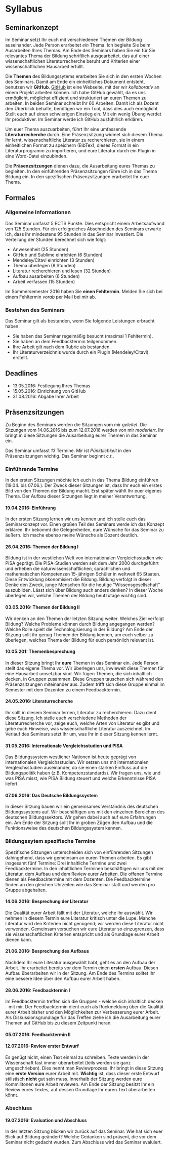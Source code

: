 Syllabus
=====================================================

## Seminarkonzept

Im Seminar setzt Ihr euch mit verschiedenen Themen der Bildung auseinander. Jede Person erarbeitet *ein* Thema. Ich begleite Sie beim Ausarbeiten Ihres Themas. Am Ende des Seminars haben Sie ein für Sie relevantes Thema der Bildung schriftlich ausgearbeitet, das auf einer wissenschaftlichen Literaturrecherche beruht und Kriterien einer wissenschaftlichen Hausarbeit erfüllt.

Die **Themen** des Bildungssytems erarbeiten Sie sich in den ersten Wochen des Seminars. Damit am Ende ein einheitliches Dokument entsteht, benutzen wir **GitHub**. [GitHub](http://t3n.de/news/eigentlich-github-472886/) ist eine Webseite, mit der wir *kollaborativ* an einem Projekt arbeiten können. Ich habe GitHub gewählt, da es uns ermöglicht, möglichst effizient und strukturiert an euren Themen zu arbeiten. In beiden Seminar schreibt Ihr 60 Arbeiten. Damit ich als Dozent den Überblick behalte, benötigen wir ein Tool, dass dies auch ermöglicht. Stellt euch auf einen schwierigen Einstieg ein. Mit ein wenig Übung werdet Ihr produktiver. Im Seminar werde ich GitHub ausführlich erklären.

Um euer Thema auszuarbeiten, führt Ihr eine umfassende **Literaturrecherche** durch. Eine Präsenzsitzung widmet sich diesem Thema. Ihr lernt, wissenschaftliche Literatur zu recherchieren, sie in einem einheitlichen Format zu speichern (BibTex), dieses Format in ein Literaturprogramm zu importieren, und eure Literatur durch ein Plugin in eine Word-Datei einzubinden.

Die **Präsenzsitzungen** dienen dazu, die Ausarbeitung eures Themas zu begleiten. In den einführenden Präsenzsitzungen führe ich in das Thema Bildung ein. In den spezifischen Präsenzsitzungen erarbeitet Ihr euer Thema.    

## Formales

### Allgemeine Informationen
Das Seminar umfasst 5 ECTS Punkte. Dies entspricht einem Arbeitsaufwand von 125 Stunden. Für ein erfolgreiches Abschneiden des Seminars erwarte ich, dass Ihr mindestens 95 Stunden in das Seminar investiert. Die Verteilung der Stunden berechnet sich wie folgt:

* Anwesenheit (25 Stunden)
* GitHub und Sublime einrichten (6 Stunden)
* Mendeley/Citavi einrichten (3 Stunden)
* Thema überlegen (8 Stunden)
* Literatur recherchieren und lesen (32 Stunden)
* Aufbau ausarbeiten (6 Stunden)
* Arbeit verfassen (15 Stunden)

Im Sommersemester 2016 haben Sie **einen Fehltermin**. Melden Sie sich bei einem Fehltermin *vorab* per Mail bei mir ab.

### Bestehen des Seminars
Das Seminar gilt als bestanden, wenn Sie folgende Leistungen erbracht haben:

* Sie haben das Seminar regelmäßig besucht (maximal 1 Fehltermin).
* Sie haben an dem Feedbacktermin teilgenommen.
* Ihre Arbeit gilt nach dem [Rubric](rubric.md) als bestanden.
* Ihr Literaturverzeichnis wurde durch ein Plugin (Mendeley/Citavi) erstellt.

## Deadlines

* 13.05.2016: Festlegung Ihres Themas
* 15.05.2016: Einrichtung von GitHub
* 31.08.2016: Abgabe Ihrer Arbeit

## Präsenzsitzungen
Zu Beginn des Seminars werden die Sitzungen vom mir *geleitet*. Die Sitzungen vom 14.06.2016 bis zum 12.07.2016 werden von mir *moderiert*. Ihr bringt in diese Sitzungen die Ausarbeitung eurer Themen in das Seminar ein. 

Das Seminar umfasst *13* Termine. Mir ist *Pünktlichkeit* in den Präsenzsitzungen wichtig. Das Seminar beginnt *c.t.*. 

### Einführende Termine
In den ersten Sitzungen möchte ich euch in das Thema Bildung einführen (19.04. bis 07.06.). Der Zweck dieser Sitzungen ist, dass Ihr euch ein erstes Bild von den Themen der Bildung macht. Erst später wählt Ihr euer eigenes Thema. Der Aufbau dieser Sitzungen liegt in meiner Verantwortung.

#### 19.04.2016: Einführung
In der ersten Sitzung lernen wir uns kennen und ich stelle euch das Seminarkonzept vor. Einen großen Teil des Seminars werde ich das Konzept erklären. Ihr bekommt die Gelegenheiten, eure Wünsche für das Seminar zu äußern. Ich mache ebenso meine Wünsche als Dozent deutlich.

#### 26.04.2016: Themen der Bildung I
Bildung ist in der westlichen Welt von internationalen Vergleichsstudien wie PISA geprägt. Die PISA-Studien werden seit dem Jahr 2000 durchgeführt und erheben die naturwissenschaftlichen, sprachlichen und mathematischen Kompetenzen 15-jährigen Schüler in weltweit 65 Staaten. Diese Entwicklung ökonomisiert die Bildung. Bildung verfolgt in dieser Denke den Zweck, junge Menschen für die heutige "Wissensgesellschaft" auszubilden. Lässt sich über Bildung auch anders denken? In dieser Woche überlegen wir, welche Themen der Bildung heutzutage wichtig sind. 
	
#### 03.05.2016: Themen der Bildung II
Wir denken an den Themen der letzten Sitzung weiter. Welches Ziel verfolgt Bildung? Welche Probleme können durch Bildung angegangen werden? Welche Rolle spielt die Technologisierung in der Bildung? Am Ende der Sitzung sollt ihr genug Themen der Bildung kennen, um euch selber zu überlegen, welches Thema der Bildung für euch persönlich relevant ist.

#### 10.05.201: Themenbesprechung
In dieser Sitzung bringt Ihr **eure** Themen in das Seminar ein. Jede Person stellt das eigene Thema vor. Wir überlegen uns, inwieweit diese Themen für eine Hausarbeit umsetzbar sind. Wir fügen Themen, die sich inhaltlich decken, in Gruppen zusammen. Diese Gruppen tauschen sich während den Präsenzsitzungen miteinander aus. Zudem trifft sich diese Gruppe einmal im Semester mit dem Dozenten zu einem Feedbacktermin.

#### 24.05.2016: Literaturrecherche
Ihr sollt in diesem Seminar lernen, Literatur zu recherchieren. Dazu dient diese Sitzung. Ich stelle euch verschiedene Methoden der Literaturrecherche vor, zeige euch, welche Arten von Literatur es gibt und gebe euch Hinweise, was wissenschaftliche Literatur auszeichnet. Im Verlauf des Seminars setzt Ihr um, was Ihr in dieser Sitzung kennen lernt.

#### 31.05.2016: Internationale Vergleichsstudien und PISA
Das Bildungssystem westlicher Nationen ist heute geprägt von internationalen Vergleichsstudien. Wir setzen uns mit internationalen Vergleichsstudien auseinander, da sie einen starken Einfluss auf die Bildungspolitik haben (z.B. Kompetenzstandards). Wir fragen uns, wie und was PISA misst, wie PISA Bildung steuert und welche Erkenntnisse PISA liefert.

#### 07.06.2016: Das Deutsche Bildungssystem
In dieser Sitzung bauen wir ein gemeinsames Verständnis des deutschen Bildungssystems auf. Wir beschäftigen uns mit den einzelnen Bereichen des deutschen Bildungssektors. Wir gehen dabei auch auf eure Erfahrungen ein. Am Ende der Sitzung sollt Ihr in groben Zügen den Aufbau und die Funktionsweise des deutschen Bildungssystem kennen.

### Bildungssytem spezifische Termine
Spezifische Sitzungen unterscheiden sich von einführenden Sitzungen dahingehend, dass wir gemeinsam an euren Themen arbeiten. Es gibt insgesamt fünf Termine: Drei inhaltliche Termine und zwei Feedbacktermine. In den inhaltlichen Terminen beschäftigen wir uns mit der Literatur, dem Aufbau und dem Review eurer Arbeiten. Die offenen Termine dienen als Feedbacktermine mit dem Dozenten. Die Feedbacktermine finden an den gleichen Uhrzeiten wie das Seminar statt und werden pro Gruppe abgehalten.

#### 14.06.2016: Besprechung der Literatur
Die Qualität eurer Arbeit fällt mit der Literatur, welche Ihr auswählt. Wir nehmen in diesem Termin eure Literatur kritisch unter die Lupe. Manche Literatur wird den Kriterien nicht genügend; wir werden diese Literatur nicht verwenden. Gemeinsam versuchen wir eure Literatur so einzugrenzen, dass sie wissenschaftlichen Kriterien entspricht und als Grundlage eurer Arbeit dienen kann.

#### 21.06.2016: Besprechung des Aufbaus
Nachdem Ihr eure Literatur ausgewählt habt, geht es an den Aufbau der Arbeit. Ihr erarbeitet bereits vor dem Termin einen **ersten** Aufbau. Diesen Aufbau überarbeiten wir in der Sitzung. Am Ende des Termins solltet Ihr eine bessere Idee über den Aufbau eurer Arbeit haben.

#### 28.06.2016: Feedbacktermin I
Im Feedbacktermin treffen sich die Gruppen - welche sich inhaltlich decken - mit mir. Der Feedbacktermin dient euch als Rückmeldung über die Qualität eurer Arbeit bisher und den Möglichkeiten zur Verbesserung eurer Arbeit. Als Diskussionsgrundlage für das Treffen ziehe ich die Ausarbeitung eurer Themen auf GitHub bis zu diesem Zeitpunkt heran.

#### 05.07.2016: Feedbacktermin II

#### 12.07.2016: Review erster Entwurf
Es genügt nicht, einen Text einmal zu schreiben. Texte werden in der Wissenschaft fast immer überarbeitet (teils werden sie ganz umgeschrieben). Dies nennt man Reviewprozess. Ihr bringt in diese Sitzung eine **erste Version** eurer Arbeit mit. **Wichtig** ist, dass dieser erste Entwurf stilistisch **nicht** gut sein muss. Innerhalb der Sitzung werden eure Kommilitonen eure Arbeit reviewen. Am Ende der Sitzung besitzt Ihr ein Review eures Textes, auf dessen Grundlage Ihr euren Text überarbeiten könnt.

### Abschluss

#### 19.07.2016: Evaluation und Abschluss
In der letzten Sitzung blicken wir zurück auf das Seminar. Wie hat sich euer Blick auf Bildung geändert? Welche Gedanken sind präsent, die vor dem Seminar nicht gedacht wurden. Zum Abschluss wird das Seminar evaluiert.
